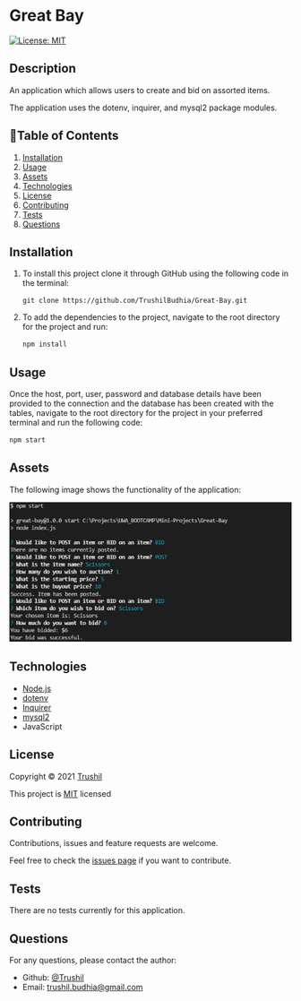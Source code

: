 # Great Bay

[![License: MIT](https://img.shields.io/badge/License-MIT-brightgreen.svg)](https://opensource.org/licenses/MIT)

## Description

An application which allows users to create and bid on assorted items.

The application uses the dotenv, inquirer, and mysql2 package modules.

## 📖Table of Contents
1. [Installation](#installation)
2. [Usage](#usage)
3. [Assets](#assets)
4. [Technologies](#Technologies)
5. [License](#license)
6. [Contributing](#contributing)
7. [Tests](#tests)
8. [Questions](#questions)

## Installation
1. To install this project clone it through GitHub using the following code in the terminal: 
    ``` 
    git clone https://github.com/TrushilBudhia/Great-Bay.git
    ```
2. To add the dependencies to the project, navigate to the root directory for the project and run:
    ```js
    npm install
    ```
    
## Usage
Once the host, port, user, password and database details have been provided to the connection and the database has been created with the tables, navigate to the root directory for the project in your preferred terminal and run the following code:
```js
npm start
```

## Assets
The following image shows the functionality of the application:

![Great Bay screenshot terminal.](./assets/images/Great-Bay-Preview-1.jpg)

## Technologies
- [Node.js](https://nodejs.org/en/docs/)
- [dotenv](https://www.npmjs.com/package/dotenv)
- [Inquirer](https://www.npmjs.com/package/inquirer)
- [mysql2](https://www.npmjs.com/package/mysql2)
- JavaScript

## License
Copyright © 2021 [Trushil](https://github.com/TrushilBudhia)

This project is [MIT](./LICENSE) licensed

## Contributing
Contributions, issues and feature requests are welcome.

Feel free to check the [issues page](https://github.com/TrushilBudhia/Great-Bay/issues) if you want to contribute.

## Tests
There are no tests currently for this application.

## Questions
For any questions, please contact the author:

- Github: [@Trushil](https://github.com/TrushilBudhia)
- Email: trushil.budhia@gmail.com

